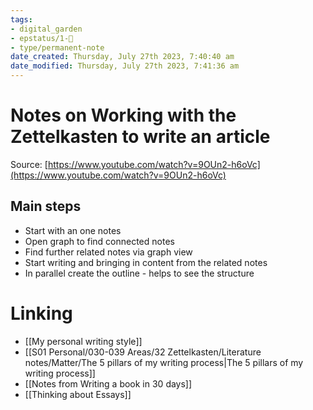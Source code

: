 ```yaml
---
tags: 
- digital_garden
- epstatus/1-🌱
- type/permanent-note
date_created: Thursday, July 27th 2023, 7:40:40 am
date_modified: Thursday, July 27th 2023, 7:41:36 am
---
```

# Notes on Working with the Zettelkasten to write an article
Source: [https://www.youtube.com/watch?v=9OUn2-h6oVc](https://www.youtube.com/watch?v=9OUn2-h6oVc)

## Main steps
+ Start with an one notes
+ Open graph to find connected notes
+ Find further related notes via graph view
+ Start writing and bringing in content from the related notes
+ In parallel create the outline - helps to see the structure

# Linking
+ [[My personal writing style]]
+ [[S01 Personal/030-039 Areas/32 Zettelkasten/Literature notes/Matter/The 5 pillars of my writing process|The 5 pillars of my writing process]]
+ [[Notes from Writing a book in 30 days]]
+ [[Thinking about Essays]]

